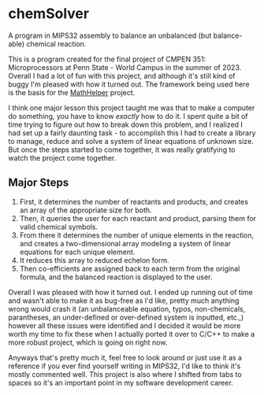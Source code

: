 # chemSolver
A program in MIPS32 assembly to balance an unbalanced (but balance-able) chemical reaction.

This is a program created for the final project of CMPEN 351: Microprocessors at Penn State - World Campus in the summer of 2023. Overall I had a lot of fun with this project, and although it's still kind of buggy I'm pleased with how it turned out. The framework being used here is the basis for the [MathHelper](https://www.github.com/MichaelShires/MathHelper) project.

I think one major lesson this project taught me was that to make a computer do something, you have to know *exactly* how to do it. I spent quite a bit of time trying to figure out how to break down this problem, and I realized I had set up a fairly daunting task - to accomplish this I had to create a library to manage, reduce and solve a system of linear equations of unknown size. But once the steps started to come together, it was really gratifying to watch the project come together.

## Major Steps

1. First, it determines the number of reactants and products, and creates an array of the appropriate size for both.
2. Then, it queries the user for each reactant and product, parsing them for valid chemical symbols.
3. From there it determines the number of unique elements in the reaction, and creates a two-dimensional array modeling a system of linear equations for each unique element.
4. It reduces this array to reduced echelon form.
5. Then co-efficients are assigned back to each term from the original formula, and the balanced reaction is displayed to the user.

Overall I was pleased with how it turned out. I ended up running out of time and wasn't able to make it as bug-free as I'd like, pretty much anything wrong would crash it (an unbalanceable equation, typos, non-chemicals, parantheses, an under-defined or over-defined system is inputted, etc.,) however all these issues were identified and I decided it would be more worth my time to fix these when I actually ported it over to C/C++ to make a more robust project, which is going on right now.

Anyways that's pretty much it, feel free to look around or just use it as a reference if you ever find yourself writing in MIPS32, I'd like to think it's mostly commented well. This project is also where I shifted from tabs to spaces so it's an important point in my software development career.
